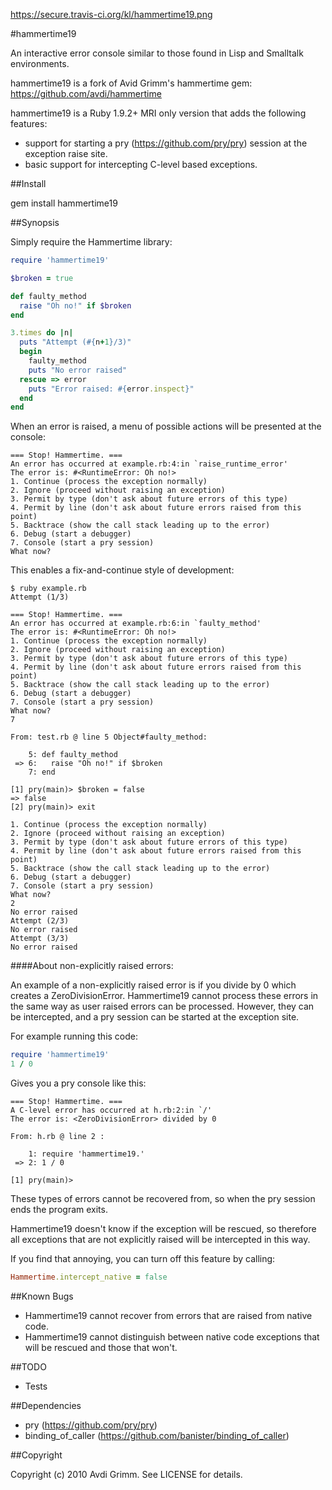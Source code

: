 https://secure.travis-ci.org/kl/hammertime19.png

#hammertime19

An interactive error console similar to those found in Lisp and Smalltalk environments.

hammertime19 is a fork of Avid Grimm's hammertime gem: https://github.com/avdi/hammertime

hammertime19 is a Ruby 1.9.2+ MRI only version that adds the following features:

* support for starting a pry (https://github.com/pry/pry) session at the exception raise site.
* basic support for intercepting C-level based exceptions.

##Install

gem install hammertime19

##Synopsis

Simply require the Hammertime library:

```ruby
require 'hammertime19'

$broken = true

def faulty_method
  raise "Oh no!" if $broken
end

3.times do |n|
  puts "Attempt (#{n+1}/3)"
  begin
    faulty_method
    puts "No error raised"
  rescue => error
    puts "Error raised: #{error.inspect}"
  end
end
```

When an error is raised, a menu of possible actions will be presented at the console:

```
=== Stop! Hammertime. ===
An error has occurred at example.rb:4:in `raise_runtime_error'
The error is: #<RuntimeError: Oh no!>
1. Continue (process the exception normally)
2. Ignore (proceed without raising an exception)
3. Permit by type (don't ask about future errors of this type)
4. Permit by line (don't ask about future errors raised from this point)
5. Backtrace (show the call stack leading up to the error)
6. Debug (start a debugger)
7. Console (start a pry session)
What now?
```

This enables a fix-and-continue style of development:

```
$ ruby example.rb                                                
Attempt (1/3)

=== Stop! Hammertime. ===
An error has occurred at example.rb:6:in `faulty_method'
The error is: #<RuntimeError: Oh no!>                   
1. Continue (process the exception normally)            
2. Ignore (proceed without raising an exception)        
3. Permit by type (don't ask about future errors of this type)
4. Permit by line (don't ask about future errors raised from this point)
5. Backtrace (show the call stack leading up to the error)              
6. Debug (start a debugger)                                             
7. Console (start a pry session)                                       
What now?
7

From: test.rb @ line 5 Object#faulty_method:

    5: def faulty_method
 => 6:   raise "Oh no!" if $broken
    7: end

[1] pry(main)> $broken = false
=> false
[2] pry(main)> exit

1. Continue (process the exception normally)
2. Ignore (proceed without raising an exception)
3. Permit by type (don't ask about future errors of this type)
4. Permit by line (don't ask about future errors raised from this point)
5. Backtrace (show the call stack leading up to the error)
6. Debug (start a debugger)
7. Console (start a pry session)
What now?
2
No error raised
Attempt (2/3)
No error raised
Attempt (3/3)
No error raised
```

####About non-explicitly raised errors:
    
An example of a non-explicitly raised error is if you divide by 0 which creates a
ZeroDivisionError.
Hammertime19 cannot process these errors in the same way as user raised errors can be processed.
However, they can be intercepted, and a pry session can be started at the exception site.

For example running this code:

```ruby
require 'hammertime19'
1 / 0
```

Gives you a pry console like this:

```
=== Stop! Hammertime. ===
A C-level error has occurred at h.rb:2:in `/'
The error is: <ZeroDivisionError> divided by 0

From: h.rb @ line 2 :

    1: require 'hammertime19.'
 => 2: 1 / 0

[1] pry(main)>
```

These types of errors cannot be recovered from, so when the pry session ends the program exits.

Hammertime19 doesn't know if the exception will be rescued, so therefore all exceptions that
are not explicitly raised will be intercepted in this way.

If you find that annoying, you can turn off this feature by calling:

```ruby
Hammertime.intercept_native = false
```

##Known Bugs

* Hammertime19 cannot recover from errors that are raised from native code.
* Hammertime19 cannot distinguish between native code exceptions that will be rescued and those that won't.

##TODO

* Tests

##Dependencies

* pry (https://github.com/pry/pry)
* binding_of_caller (https://github.com/banister/binding_of_caller)

##Copyright

Copyright (c) 2010 Avdi Grimm. See LICENSE for details.

